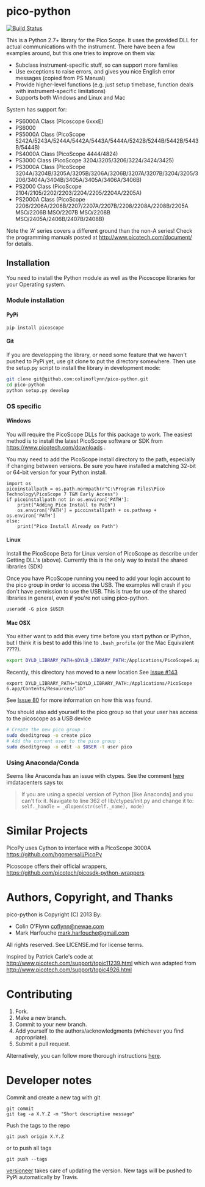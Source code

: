 # pico-python
[![Build Status](https://travis-ci.org/colinoflynn/pico-python.svg?branch=master)](https://travis-ci.org/colinoflynn/pico-python)

This is a Python 2.7+ library for the Pico Scope. It uses the provided DLL
for actual communications with the instrument. There have been a few examples
around, but this one tries to improve on them via:
  * Subclass instrument-specific stuff, so can support more families
  * Use exceptions to raise errors, and gives you nice English error messages (copied from PS Manual)
  * Provide higher-level functions (e.g. just setup timebase, function deals with instrument-specific limitations)
  * Supports both Windows and Linux and Mac

System has support for:
 * PS6000A Class (Picoscope 6xxxE)
 * PS6000
 * PS5000A Class (PicoScope 5242A/5243A/5244A/5442A/5443A/5444A/5242B/5244B/5442B/5443B/5444B)
 * PS4000A Class (PicoScope 4444/4824)
 * PS3000 Class (PicoScope 3204/3205/3206/3224/3424/3425)
 * PS3000A Class (PicoScope 3204A/3204B/3205A/3205B/3206A/3206B/3207A/3207B/3204/3205/3206/3404A/3404B/3405A/3405A/3406A/3406B)
 * PS2000 Class (PicoScope 2104/2105/2202/2203/2204/2205/2204A/2205A)
 * PS2000A Class (PicoScope 2206/2206A/2206B/2207/2207A/2207B/2208/2208A/2208B/2205A MSO/2206B MSO/2207B MSO/2208B MSO/2405A/2406B/2407B/2408B)

Note the 'A' series covers a different ground than the non-A series! Check the programming manuals posted at http://www.picotech.com/document/ for details.


## Installation
You need to install the Python module as well as the Picoscope libraries for your Operating system.

### Module installation
#### PyPi
```
pip install picoscope
```

#### Git
If you are developping the library, or need some feature that we haven't pushed to PyPi yet, use
git clone to put the directory somewhere.
Then use the setup.py script to install the library in development mode:
```bash
git clone git@github.com:colinoflynn/pico-python.git
cd pico-python
python setup.py develop
```

### OS specific
#### Windows
You will require the PicoScope DLLs for this package to work. The easiest method is to install the latest PicoScope software
or SDK from https://www.picotech.com/downloads .

You may need to add the PicoScope install directory to the path, especially if changing between versions. Be sure you have installed a matching 32-bit or 64-bit version for your Python install.

```
import os
picoinstallpath = os.path.normpath(r"C:\Program Files\Pico Technology\PicoScope 7 T&M Early Access")
if picoinstallpath not in os.environ['PATH']:
    print("Adding Pico Install to Path")
    os.environ['PATH'] = picoinstallpath + os.pathsep + os.environ['PATH']
else:
    print("Pico Install Already on Path")
```


#### Linux
Install the PicoScope Beta for Linux version of PicoScope as describe under Getting DLL's (above).  Currently this is the only way to install the shared libraries (SDK)

Once you have PicoScope running you need to add your login account to the pico group in order to access the USB.  The examples will crash if you don't have permission to use the USB.  This is true for use of the shared libraries in general, even if you're not using pico-python.

```
useradd -G pico $USER
```

#### Mac OSX
You either want to add this every time before you start python or IPython, but I think it is best to add this line to
`.bash_profile` (or the Mac Equivalent ????).
```bash
export DYLD_LIBRARY_PATH=$DYLD_LIBRARY_PATH:/Applications/PicoScope6.app/Contents/Resources/lib
```

Recently, this directory has moved to a new location See [Issue #143](https://github.com/colinoflynn/pico-python/issues/143)
```
export DYLD_LIBRARY_PATH="$DYLD_LIBRARY_PATH:/Applications/PicoScope 6.app/Contents/Resources/lib"
```

See [Issue 80](https://github.com/colinoflynn/pico-python/issues/80#issuecomment-314149552) for more information on how this was found.

You should also add yourself to the pico group so that your user has access to the picoscope as a USB device
```bash
# Create the new pico group :
sudo dseditgroup -o create pico
# Add the current user to the pico group :
sudo dseditgroup -o edit -a $USER -t user pico
```

### Using Anaconda/Conda
Seems like Anaconda has an issue with ctypes. See the comment [here](https://github.com/pymedusa/Medusa/issues/1843#issuecomment-310126049) imdatacenters says to:
> If you are using a special version of Python [like Anaconda] and you can't fix it.
> Navigate to line 362 of lib/ctypes/init.py and change it to:
> `self._handle = _dlopen(str(self._name), mode)`

# Similar Projects
PicoPy uses Cython to interface with a PicoScope 3000A
https://github.com/hgomersall/PicoPy

Picoscope offers their official wrappers,
https://github.com/picotech/picosdk-python-wrappers

# Authors, Copyright, and Thanks
pico-python is Copyright (C) 2013 By:
 * Colin O'Flynn <coflynn@newae.com>
 * Mark Harfouche <mark.harfouche@gmail.com>

All rights reserved.
See LICENSE.md for license terms.

Inspired by Patrick Carle's code at http://www.picotech.com/support/topic11239.html
which was adapted from http://www.picotech.com/support/topic4926.html

# Contributing
1. Fork.
2. Make a new branch.
3. Commit to your new branch.
4. Add yourself to the authors/acknowledgments (whichever you find appropriate).
5. Submit a pull request.

Alternatively, you can follow more thorough instructions
[here](http://scikit-image.org/docs/dev/contribute.html).

# Developer notes
Commit and create a new tag with git
```
git commit
git tag -a X.Y.Z -m "Short descriptive message"
```

Push the tags to the repo
```
git push origin X.Y.Z
```

or to push all tags
```
git push --tags
```

[versioneer](https://github.com/warner/python-versioneer) takes care of updating the version.
New tags will be pushed to PyPi automatically by Travis.

